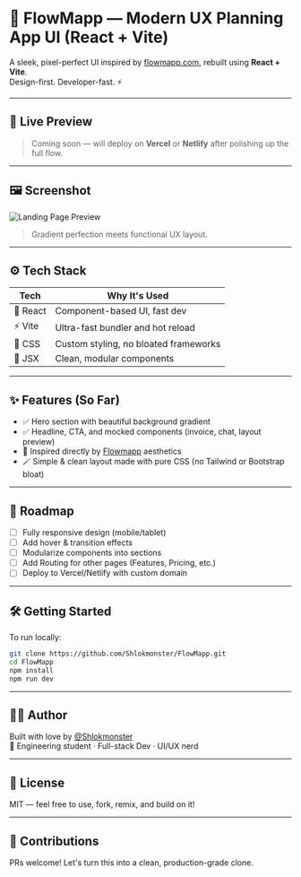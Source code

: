 # 🧠 FlowMapp — Modern UX Planning App UI (React + Vite)

A sleek, pixel-perfect UI inspired by [flowmapp.com](https://flowmapp.com), rebuilt using **React + Vite**.  
Design-first. Developer-fast. ⚡

---

## 🔗 Live Preview

> Coming soon — will deploy on **Vercel** or **Netlify** after polishing up the full flow.

---

## 🖼️ Screenshot

![Landing Page Preview](https://i.ibb.co/60bQkWkD/Screenshot-2025-07-09-at-2-17-02-AM.png)  
> Gradient perfection meets functional UX layout.

---

## ⚙️ Tech Stack

| Tech       | Why It's Used                       |
|------------|-------------------------------------|
| 🧠 React    | Component-based UI, fast dev        |
| ⚡ Vite     | Ultra-fast bundler and hot reload   |
| 🎨 CSS      | Custom styling, no bloated frameworks |
| 🧱 JSX      | Clean, modular components            |

---

## ✨ Features (So Far)

- ✅ Hero section with beautiful background gradient  
- ✅ Headline, CTA, and mocked components (invoice, chat, layout preview)  
- 🎯 Inspired directly by [Flowmapp](https://flowmapp.com) aesthetics  
- 🪄 Simple & clean layout made with pure CSS (no Tailwind or Bootstrap bloat)

---

## 🔮 Roadmap

- [ ] Fully responsive design (mobile/tablet)  
- [ ] Add hover & transition effects  
- [ ] Modularize components into sections  
- [ ] Add Routing for other pages (Features, Pricing, etc.)  
- [ ] Deploy to Vercel/Netlify with custom domain

---

## 🛠️ Getting Started

To run locally:

```bash
git clone https://github.com/Shlokmonster/FlowMapp.git
cd FlowMapp
npm install
npm run dev
```

---

## 🧑‍🎨 Author

Built with love by [@Shlokmonster](https://github.com/Shlokmonster)  
📍 Engineering student · Full-stack Dev · UI/UX nerd

---

## 📄 License

MIT — feel free to use, fork, remix, and build on it!

---

## 🙌 Contributions

PRs welcome! Let's turn this into a clean, production-grade clone.
